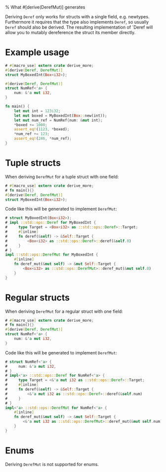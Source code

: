 % What #[derive(DerefMut)] generates

Deriving `Deref` only works for structs with a single field, e.g.
newtypes. Furthermore it requires that the type also implements `Deref`, so
usually `Deref` should also be derived. The resulting implementation of `Deref
will allow you to mutably dereference the struct its member directly.

# Example usage

```rust
# #[macro_use] extern crate derive_more;
#[derive(Deref, DerefMut)]
struct MyBoxedInt(Box<i32>);

#[derive(Deref, DerefMut)]
struct NumRef<'a> {
    num: &'a mut i32,
}

fn main() {
    let mut int = 123i32;
    let mut boxed = MyBoxedInt(Box::new(int));
    let mut num_ref = NumRef{num: &mut int};
    *boxed += 1000;
    assert_eq!(1123, *boxed);
    *num_ref += 123;
    assert_eq!(246, *num_ref);
}
```

# Tuple structs

When deriving `DerefMut` for a tuple struct with one field:

```rust
# #[macro_use] extern crate derive_more;
# fn main(){}
#[derive(Deref, DerefMut)]
struct MyBoxedInt(Box<i32>);
```

Code like this will be generated to implement `DerefMut`:

```rust
# struct MyBoxedInt(Box<i32>);
# impl ::std::ops::Deref for MyBoxedInt {
#     type Target = <Box<i32> as ::std::ops::Deref>::Target;
#     #[inline]
#     fn deref(&self) -> &Self::Target {
#         <Box<i32> as ::std::ops::Deref>::deref(&self.0)
#     }
# }
impl ::std::ops::DerefMut for MyBoxedInt {
    #[inline]
    fn deref_mut(&mut self) -> &mut Self::Target {
        <Box<i32> as ::std::ops::DerefMut>::deref_mut(&mut self.0)
    }
}
```

# Regular structs

When deriving `DerefMut` for a regular struct with one field:

```rust
# #[macro_use] extern crate derive_more;
# fn main(){}
#[derive(Deref, DerefMut)]
struct NumRef<'a> {
    num: &'a mut i32,
}
```

Code like this will be generated to implement `DerefMut`:

```rust
# struct NumRef<'a> {
#     num: &'a mut i32,
# }
# impl<'a> ::std::ops::Deref for NumRef<'a> {
#     type Target = <&'a mut i32 as ::std::ops::Deref>::Target;
#     #[inline]
#     fn deref(&self) -> &Self::Target {
#         <&'a mut i32 as ::std::ops::Deref>::deref(&self.num)
#     }
# }
impl<'a> ::std::ops::DerefMut for NumRef<'a> {
    #[inline]
    fn deref_mut(&mut self) -> &mut Self::Target {
        <&'a mut i32 as ::std::ops::DerefMut>::deref_mut(&mut self.num)
    }
}
```

# Enums

Deriving `DerefMut` is not supported for enums.
